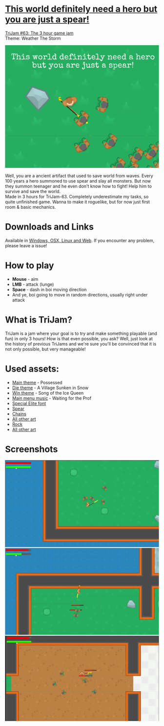 # [This world definitely need a hero but you are just a spear!](https://teamon.itch.io/this-world-definitely-need-a-hero-but-you-are-just-a-spear)
[TriJam #63: The 3 hour game jam](https://itch.io/jam/trijam-63)  
Theme: Weather The Storm  

![Cover](Screenshots/Cover.png)

Well, you are a ancient artifact that used to save world from waves. Every 100 years a hero summoned to use spear and slay all monsters. But now they summon teenager and he even don't know how to fight! Help him to survive and save the world.  
Made in 3 hours for TriJam-63. Completely underestimate my tasks, so quite unfinished game. Wanna to make it roguelike, but for now just first room & basic mechanics.

# Downloads and Links
Available in [Windows, OSX, Linux and Web](https://teamon.itch.io/this-world-definitely-need-a-hero-but-you-are-just-a-spear). If you encounter any problem, please leave a issue! 

#  How to play
 * **Mouse** - aim
 * **LMB** - attack (lunge​)
 * **Space** - dash in boi moving direction
 * And ye, boi going to move in random directions, usually right under attack

# What is TriJam?
TriJam is a jam where your goal is to try and make something playable (and fun) in only 3 hours! How is that even possible, you ask? Well, just look at the history of previous TriJams and we're sure you'll be convinced that it is not only possible, but very manageable!

# Used assets:
 * [Main theme](https://selene-rocknight.itch.io/posse) - Possessed
 * [Die theme](https://digidragon.itch.io/snow) - A Village Sunken in Snow
 * [Win theme](https://kmacleod.itch.io/song-of-the-ice-queen) - Song of the Ice Queen
 * [Main menu music](https://kindaw.itch.io/kindaws-music-dump) - Waiting for the Prof
 * [Special Elite font](https://www.fontsquirrel.com/fonts/special-elite)
 * [Spear](https://www.vippng.com/preview/hwiomRx_lightning-spear-pixel-spear/)
 * [Chains](https://twitter.com/neobrsk/status/599750416755101696)
 * [All other art](https://www.kenney.nl/assets/topdown-shooter)
 * [Rock](https://twitter.com/neobrsk/status/599750416755101696)
 * [All other art](https://www.kenney.nl/assets/topdown-shooter)

# Screenshots
![Screen1](Screenshots/1.jpg)  
![Screen1](Screenshots/2.jpg)  
![Screen1](Screenshots/3.jpg)  
